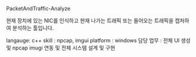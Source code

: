 PacketAndTraffic-Analyze

현재 장치에 있는 NIC를 인식하고 현재 나가는 트래픽 또는 들어오는 트래픽을 캡처하여 분석하는 툴입니다.

langauge: c++
skill : npcap, imgui
platform : windows 
담당 업무 : 전체 UI 생성 및 npcap imugi 연동 및 전체 시스템 설계 및 구현
